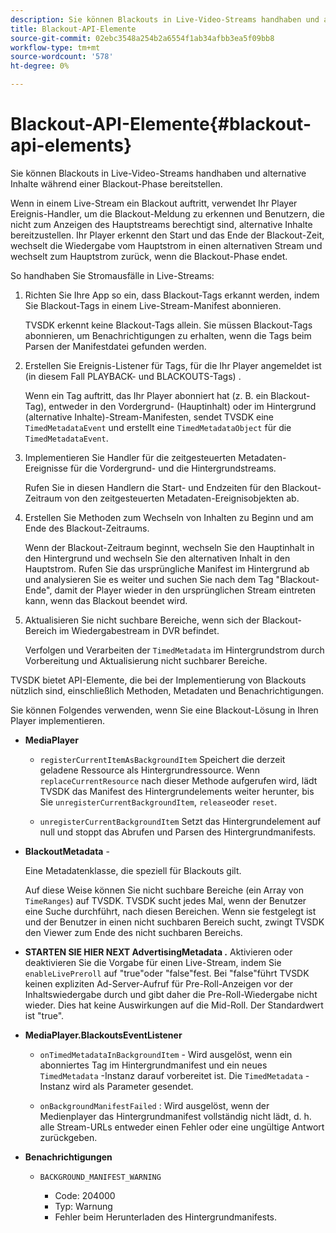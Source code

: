 ```yaml
---
description: Sie können Blackouts in Live-Video-Streams handhaben und alternative Inhalte während einer Blackout-Phase bereitstellen.
title: Blackout-API-Elemente
source-git-commit: 02ebc3548a254b2a6554f1ab34afbb3ea5f09bb8
workflow-type: tm+mt
source-wordcount: '578'
ht-degree: 0%

---
```


# Blackout-API-Elemente{#blackout-api-elements}

Sie können Blackouts in Live-Video-Streams handhaben und alternative Inhalte während einer Blackout-Phase bereitstellen.

Wenn in einem Live-Stream ein Blackout auftritt, verwendet Ihr Player Ereignis-Handler, um die Blackout-Meldung zu erkennen und Benutzern, die nicht zum Anzeigen des Hauptstreams berechtigt sind, alternative Inhalte bereitzustellen. Ihr Player erkennt den Start und das Ende der Blackout-Zeit, wechselt die Wiedergabe vom Hauptstrom in einen alternativen Stream und wechselt zum Hauptstrom zurück, wenn die Blackout-Phase endet.

So handhaben Sie Stromausfälle in Live-Streams:

1. Richten Sie Ihre App so ein, dass Blackout-Tags erkannt werden, indem Sie Blackout-Tags in einem Live-Stream-Manifest abonnieren.

   TVSDK erkennt keine Blackout-Tags allein. Sie müssen Blackout-Tags abonnieren, um Benachrichtigungen zu erhalten, wenn die Tags beim Parsen der Manifestdatei gefunden werden.
1. Erstellen Sie Ereignis-Listener für Tags, für die Ihr Player angemeldet ist (in diesem Fall PLAYBACK- und BLACKOUTS-Tags) .

   Wenn ein Tag auftritt, das Ihr Player abonniert hat (z. B. ein Blackout-Tag), entweder in den Vordergrund- (Hauptinhalt) oder im Hintergrund (alternative Inhalte)-Stream-Manifesten, sendet TVSDK eine `TimedMetadataEvent` und erstellt eine `TimedMetadataObject` für die `TimedMetadataEvent`.

1. Implementieren Sie Handler für die zeitgesteuerten Metadaten-Ereignisse für die Vordergrund- und die Hintergrundstreams.

   Rufen Sie in diesen Handlern die Start- und Endzeiten für den Blackout-Zeitraum von den zeitgesteuerten Metadaten-Ereignisobjekten ab.
1. Erstellen Sie Methoden zum Wechseln von Inhalten zu Beginn und am Ende des Blackout-Zeitraums.

   Wenn der Blackout-Zeitraum beginnt, wechseln Sie den Hauptinhalt in den Hintergrund und wechseln Sie den alternativen Inhalt in den Hauptstrom. Rufen Sie das ursprüngliche Manifest im Hintergrund ab und analysieren Sie es weiter und suchen Sie nach dem Tag &quot;Blackout-Ende&quot;, damit der Player wieder in den ursprünglichen Stream eintreten kann, wenn das Blackout beendet wird.
1. Aktualisieren Sie nicht suchbare Bereiche, wenn sich der Blackout-Bereich im Wiedergabestream in DVR befindet.

   Verfolgen und Verarbeiten der `TimedMetadata` im Hintergrundstrom durch Vorbereitung und Aktualisierung nicht suchbarer Bereiche.

TVSDK bietet API-Elemente, die bei der Implementierung von Blackouts nützlich sind, einschließlich Methoden, Metadaten und Benachrichtigungen.

Sie können Folgendes verwenden, wenn Sie eine Blackout-Lösung in Ihren Player implementieren.

* **MediaPlayer**

   * `registerCurrentItemAsBackgroundItem` Speichert die derzeit geladene Ressource als Hintergrundressource. Wenn `replaceCurrentResource` nach dieser Methode aufgerufen wird, lädt TVSDK das Manifest des Hintergrundelements weiter herunter, bis Sie `unregisterCurrentBackgroundItem`, `release`oder `reset`.

   * `unregisterCurrentBackgroundItem` Setzt das Hintergrundelement auf null und stoppt das Abrufen und Parsen des Hintergrundmanifests.

* **BlackoutMetadata** -

  Eine Metadatenklasse, die speziell für Blackouts gilt.

  Auf diese Weise können Sie nicht suchbare Bereiche (ein Array von `TimeRanges`) auf TVSDK. TVSDK sucht jedes Mal, wenn der Benutzer eine Suche durchführt, nach diesen Bereichen. Wenn sie festgelegt ist und der Benutzer in einen nicht suchbaren Bereich sucht, zwingt TVSDK den Viewer zum Ende des nicht suchbaren Bereichs.

* **STARTEN SIE HIER NEXT AdvertisingMetadata .** Aktivieren oder deaktivieren Sie die Vorgabe für einen Live-Stream, indem Sie `enableLivePreroll` auf &quot;true&quot;oder &quot;false&quot;fest. Bei &quot;false&quot;führt TVSDK keinen expliziten Ad-Server-Aufruf für Pre-Roll-Anzeigen vor der Inhaltswiedergabe durch und gibt daher die Pre-Roll-Wiedergabe nicht wieder. Dies hat keine Auswirkungen auf die Mid-Roll. Der Standardwert ist &quot;true&quot;.

* **MediaPlayer.BlackoutsEventListener**

   * `onTimedMetadataInBackgroundItem` - Wird ausgelöst, wenn ein abonniertes Tag im Hintergrundmanifest und ein neues `TimedMetadata` -Instanz darauf vorbereitet ist. Die `TimedMetadata` -Instanz wird als Parameter gesendet.

   * `onBackgroundManifestFailed` : Wird ausgelöst, wenn der Medienplayer das Hintergrundmanifest vollständig nicht lädt, d. h. alle Stream-URLs entweder einen Fehler oder eine ungültige Antwort zurückgeben.

* **Benachrichtigungen**

   * `BACKGROUND_MANIFEST_WARNING`

      * Code: 204000
      * Typ: Warnung
      * Fehler beim Herunterladen des Hintergrundmanifests.
